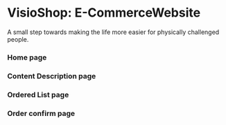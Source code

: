 # VisioShop: E-CommerceWebsite
A small step towards making the life more easier for physically challenged people.
 
### Home page




### Content Description page




### Ordered List page




### Order confirm page

